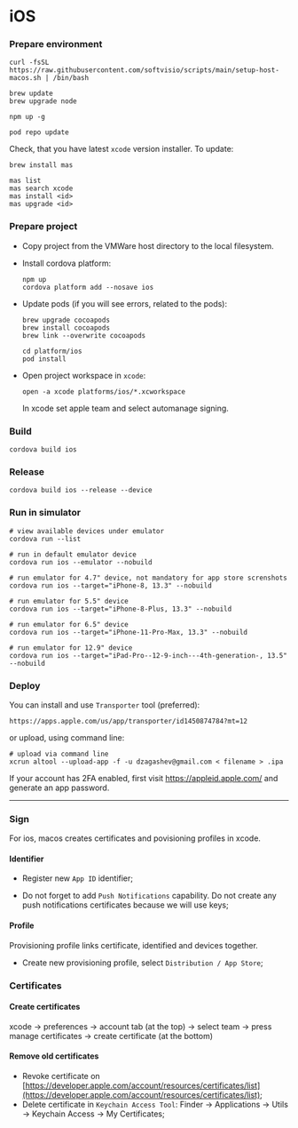 # iOS

### Prepare environment

```shell
curl -fsSL https://raw.githubusercontent.com/softvisio/scripts/main/setup-host-macos.sh | /bin/bash

brew update
brew upgrade node

npm up -g

pod repo update
```

Check, that you have latest `xcode` version installer. To update:

```shell
brew install mas

mas list
mas search xcode
mas install <id>
mas upgrade <id>

```

### Prepare project

-   Copy project from the VMWare host directory to the local filesystem.

-   Install cordova platform:

    ```shell
    npm up
    cordova platform add --nosave ios
    ```

-   Update pods (if you will see errors, related to the pods):

    ```shell
    brew upgrade cocoapods
    brew install cocoapods
    brew link --overwrite cocoapods

    cd platform/ios
    pod install
    ```

-   Open project workspace in `xcode`:
    ```shell
    open -a xcode platforms/ios/*.xcworkspace
    ```
    In xcode set apple team and select automanage signing.

### Build

```shell
cordova build ios
```

### Release

```shell
cordova build ios --release --device
```

### Run in simulator

```shell
# view available devices under emulator
cordova run --list

# run in default emulator device
cordova run ios --emulator --nobuild

# run emulator for 4.7" device, not mandatory for app store screnshots
cordova run ios --target="iPhone-8, 13.3" --nobuild

# run emulator for 5.5" device
cordova run ios --target="iPhone-8-Plus, 13.3" --nobuild

# run emulator for 6.5" device
cordova run ios --target="iPhone-11-Pro-Max, 13.3" --nobuild

# run emulator for 12.9" device
cordova run ios --target="iPad-Pro--12-9-inch---4th-generation-, 13.5" --nobuild
```

### Deploy

You can install and use `Transporter` tool (preferred):

```text
https://apps.apple.com/us/app/transporter/id1450874784?mt=12
```

or upload, using command line:

```shell
# upload via command line
xcrun altool --upload-app -f -u dzagashev@gmail.com < filename > .ipa
```

If your account has 2FA enabled, first visit https://appleid.apple.com/ and generate an app password.

---

### Sign

For ios, macos creates certificates and povisioning profiles in xcode.

#### Identifier

-   Register new `App ID` identifier;

-   Do not forget to add `Push Notifications` capability. Do not create any push notifications certificates because we will use keys;

#### Profile

Provisioning profile links certificate, identified and devices together.

-   Create new provisioning profile, select `Distribution / App Store`;

### Certificates

#### Create certificates

xcode -> preferences -> account tab (at the top) -> select team -> press manage certificates -> create certificate (at the bottom)

#### Remove old certificates

-   Revoke certificate on [https://developer.apple.com/account/resources/certificates/list](https://developer.apple.com/account/resources/certificates/list);
-   Delete certificate in `Keychain Access Tool`: Finder -> Applications -> Utils -> Keychain Access -> My Certificates;
